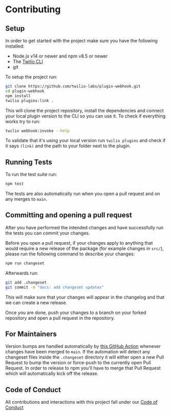 # Contributing

## Setup

In order to get started with the project make sure you have the following installed:

- Node.js v14 or newer and npm v8.5 or newer
- The [Twilio CLI](https://www.twilio.com/docs/cli)
- git

To setup the project run:

```bash
git clone https://github.com/twilio-labs/plugin-webhook.git
cd plugin-webhook
npm install
twilio plugins:link .
```

This will clone the project repository, install the dependencies and connect your local plugin version to the CLI so you can use it. To check if everything works try to run:

```bash
twilio webhook:invoke --help
```

To validate that it's using your local version run `twilio plugins` and check if it says `(link)` and the path to your folder next to the plugin.

## Running Tests

To run the test suite run:

```bash
npm test
```

The tests are also automatically run when you open a pull request and on any merges to `main`.

## Committing and opening a pull request

After you have performed the intended changes and have successfully run the tests you can commit your changes.

Before you open a pull request, if your changes apply to anything that would require a new release of the package (for example changes in `src/`), please run the following command to describe your changes:

```bash
npm run changeset
```

Afterwards run:

```bash
git add .changeset
git commit -m "docs: add changeset updates"
```

This will make sure that your changes will appear in the changelog and that we can create a new release.

Once you are done, push your changes to a branch on your forked repository and open a pull request in the repository.

## For Maintainers

Version bumps are handled automatically by [this GitHub Action](../.github/workflows/on-merge-to-main.yml) whenever changes have been merged to `main`. If the automation will detect any changeset files inside the `.changeset` directory it will either open a new Pull Request to bump the version or force-push to the currently open Pull Request. In order to release to npm you'll have to merge that Pull Request which will automatically kick off the release.

## Code of Conduct

All contributions and interactions with this project fall under our [Code of Conduct](https://github.com/twilio-labs/.github/blob/main/CODE_OF_CONDUCT.md)
